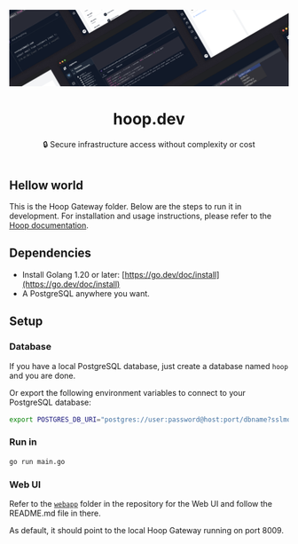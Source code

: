 ![hero](../github.png)

<h1 align="center">
<b>hoop.dev</b>
</h1>
<p align="center"> 🔒 Secure infrastructure access without complexity or cost 
<br /> <br />

## Hellow world

This is the Hoop Gateway folder. Below are the steps to run it in development. For installation and usage instructions, please refer to the [Hoop documentation](https://hoop.dev/docs).

## Dependencies

- Install Golang 1.20 or later: [https://go.dev/doc/install](https://go.dev/doc/install)
- A PostgreSQL anywhere you want.

## Setup

### Database

If you have a local PostgreSQL database, just create a database named `hoop` and you are done.

Or export the following environment variables to connect to your PostgreSQL database:

```bash
export POSTGRES_DB_URI="postgres://user:password@host:port/dbname?sslmode=disable" # ssl disable make your life easier at development, but not recommended for production
```

### Run in 

```sh
go run main.go
```

### Web UI

Refer to the [`webapp`](https://github.com/hoophq/hoop/tree/main/webapp) folder in the repository for the Web UI and follow the README.md file in there.

As default, it should point to the local Hoop Gateway running on port 8009.

